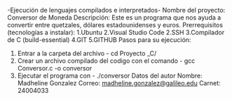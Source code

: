 -Ejecución de lenguajes compilados e interpretados-
Nombre del proyecto: 
  Conversor de Moneda
Descripción: 
  Este es un programa que nos ayuda a convertir entre quetzales, dólares estadounidenses y euros. 
Prerrequisitos (tecnologías a instalar):
  1.Ubuntu
  2.Visual Studio Code
  2.SSH
  3.Compilador de C (build-essential)
  4.GIT
  5.GITHUB
Pasos para su ejecución:
  1. Entrar a la carpeta del archivo - cd Proyecto _C/
  2. Crear un archivo compilado del codigo con el comando - gcc Conversor.c -o conversor
  3. Ejecutar el programa con - ./conversor
Datos del autor 
  Nombre: Madheline Gonzalez
  Correo: madheline.gonzalez@galileo.edu
  Carnet: 24004033
